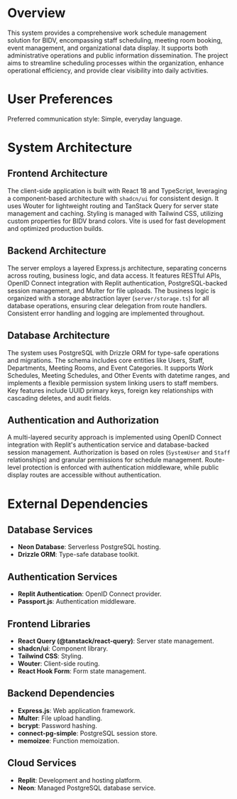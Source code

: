 # Overview

This system provides a comprehensive work schedule management solution for BIDV, encompassing staff scheduling, meeting room booking, event management, and organizational data display. It supports both administrative operations and public information dissemination. The project aims to streamline scheduling processes within the organization, enhance operational efficiency, and provide clear visibility into daily activities.

# User Preferences

Preferred communication style: Simple, everyday language.

# System Architecture

## Frontend Architecture

The client-side application is built with React 18 and TypeScript, leveraging a component-based architecture with `shadcn/ui` for consistent design. It uses Wouter for lightweight routing and TanStack Query for server state management and caching. Styling is managed with Tailwind CSS, utilizing custom properties for BIDV brand colors. Vite is used for fast development and optimized production builds.

## Backend Architecture

The server employs a layered Express.js architecture, separating concerns across routing, business logic, and data access. It features RESTful APIs, OpenID Connect integration with Replit authentication, PostgreSQL-backed session management, and Multer for file uploads. The business logic is organized with a storage abstraction layer (`server/storage.ts`) for all database operations, ensuring clear delegation from route handlers. Consistent error handling and logging are implemented throughout.

## Database Architecture

The system uses PostgreSQL with Drizzle ORM for type-safe operations and migrations. The schema includes core entities like Users, Staff, Departments, Meeting Rooms, and Event Categories. It supports Work Schedules, Meeting Schedules, and Other Events with datetime ranges, and implements a flexible permission system linking users to staff members. Key features include UUID primary keys, foreign key relationships with cascading deletes, and audit fields.

## Authentication and Authorization

A multi-layered security approach is implemented using OpenID Connect integration with Replit's authentication service and database-backed session management. Authorization is based on roles (`SystemUser` and `Staff` relationships) and granular permissions for schedule management. Route-level protection is enforced with authentication middleware, while public display routes are accessible without authentication.

# External Dependencies

## Database Services
- **Neon Database**: Serverless PostgreSQL hosting.
- **Drizzle ORM**: Type-safe database toolkit.

## Authentication Services
- **Replit Authentication**: OpenID Connect provider.
- **Passport.js**: Authentication middleware.

## Frontend Libraries
- **React Query (@tanstack/react-query)**: Server state management.
- **shadcn/ui**: Component library.
- **Tailwind CSS**: Styling.
- **Wouter**: Client-side routing.
- **React Hook Form**: Form state management.

## Backend Dependencies
- **Express.js**: Web application framework.
- **Multer**: File upload handling.
- **bcrypt**: Password hashing.
- **connect-pg-simple**: PostgreSQL session store.
- **memoizee**: Function memoization.

## Cloud Services
- **Replit**: Development and hosting platform.
- **Neon**: Managed PostgreSQL database service.